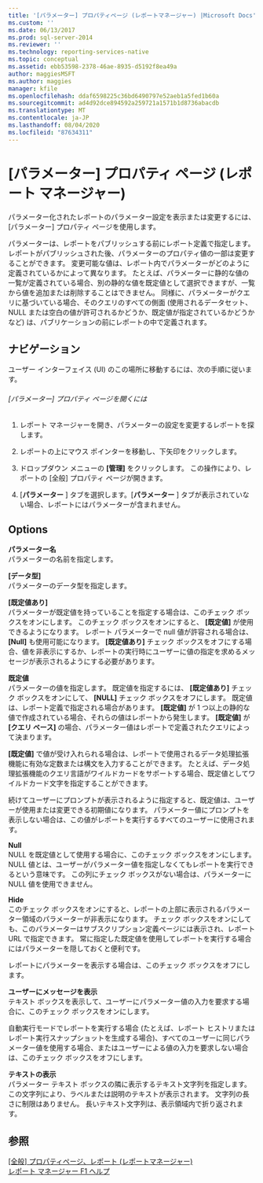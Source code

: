 ```yaml
---
title: '[パラメーター] プロパティページ (レポートマネージャー) |Microsoft Docs'
ms.custom: ''
ms.date: 06/13/2017
ms.prod: sql-server-2014
ms.reviewer: ''
ms.technology: reporting-services-native
ms.topic: conceptual
ms.assetid: ebb53598-2378-46ae-8935-d5192f8ea49a
author: maggiesMSFT
ms.author: maggies
manager: kfile
ms.openlocfilehash: ddaf6598225c36bd6490797e52aeb1a5fed1b60a
ms.sourcegitcommit: ad4d92dce894592a259721a1571b1d8736abacdb
ms.translationtype: MT
ms.contentlocale: ja-JP
ms.lasthandoff: 08/04/2020
ms.locfileid: "87634311"
---
```

# <a name="parameters-properties-page-report-manager"></a>[パラメーター] プロパティ ページ (レポート マネージャー)
  パラメーター化されたレポートのパラメーター設定を表示または変更するには、[パラメーター] プロパティ ページを使用します。  
  
 パラメーターは、レポートをパブリッシュする前にレポート定義で指定します。 レポートがパブリッシュされた後、パラメーターのプロパティ値の一部は変更することができます。 変更可能な値は、レポート内でパラメーターがどのように定義されているかによって異なります。 たとえば、パラメーターに静的な値の一覧が定義されている場合、別の静的な値を既定値として選択できますが、一覧から値を追加または削除することはできません。 同様に、パラメーターがクエリに基づいている場合、そのクエリのすべての側面 (使用されるデータセット、NULL または空白の値が許可されるかどうか、既定値が指定されているかどうかなど) は、パブリケーションの前にレポートの中で定義されます。  
  
## <a name="navigation"></a>ナビゲーション  
 ユーザー インターフェイス (UI) のこの場所に移動するには、次の手順に従います。  
  
###### <a name="to-open-the-parameters-properties-page"></a>[パラメーター] プロパティ ページを開くには  
  
1.  レポート マネージャーを開き、パラメーターの設定を変更するレポートを探します。  
  
2.  レポートの上にマウス ポインターを移動し、下矢印をクリックします。  
  
3.  ドロップダウン メニューの **[管理]** をクリックします。 この操作により、レポートの [全般] プロパティ ページが開きます。  
  
4.  [**パラメーター** ] タブを選択します。[**パラメーター** ] タブが表示されていない場合、レポートにはパラメーターが含まれません。  
  
## <a name="options"></a>Options  
 **パラメーター名**  
 パラメーターの名前を指定します。  
  
 **[データ型]**  
 パラメーターのデータ型を指定します。  
  
 **[既定値あり]**  
 パラメーターが既定値を持っていることを指定する場合は、このチェック ボックスをオンにします。 このチェック ボックスをオンにすると、 **[既定値]** が使用できるようになります。 レポート パラメーターで null 値が許容される場合は、 **[Null]** も使用可能になります。 **[既定値あり]** チェック ボックスをオフにする場合、値を非表示にするか、レポートの実行時にユーザーに値の指定を求めるメッセージが表示されるようにする必要があります。  
  
 **既定値**  
 パラメーターの値を指定します。 既定値を指定するには、 **[既定値あり]** チェック ボックスをオンにして、 **[NULL]** チェック ボックスをオフにします。 既定値は、レポート定義で指定される場合があります。 **[既定値]** が 1 つ以上の静的な値で作成されている場合、それらの値はレポートから発生します。 **[既定値]** が **[クエリ ベース]** の場合、パラメーター値はレポートで定義されたクエリによって決まります。  
  
 **[既定値]** で値が受け入れられる場合は、レポートで使用されるデータ処理拡張機能に有効な定数または構文を入力することができます。 たとえば、データ処理拡張機能のクエリ言語がワイルドカードをサポートする場合、既定値としてワイルドカード文字を指定することができます。  
  
 続けてユーザーにプロンプトが表示されるように指定すると、既定値は、ユーザーが使用または変更できる初期値になります。 パラメーター値にプロンプトを表示しない場合は、この値がレポートを実行するすべてのユーザーに使用されます。  
  
 **Null**  
 NULL を既定値として使用する場合に、このチェック ボックスをオンにします。 NULL 値とは、ユーザーがパラメーター値を指定しなくてもレポートを実行できるという意味です。 この列にチェック ボックスがない場合は、パラメーターに NULL 値を使用できません。  
  
 **Hide**  
 このチェック ボックスをオンにすると、レポートの上部に表示されるパラメーター領域のパラメーターが非表示になります。 チェック ボックスをオンにしても、このパラメーターはサブスクリプション定義ページには表示され、レポート URL で指定できます。 常に指定した既定値を使用してレポートを実行する場合にはパラメーターを隠しておくと便利です。  
  
 レポートにパラメーターを表示する場合は、このチェック ボックスをオフにします。  
  
 **ユーザーにメッセージを表示**  
 テキスト ボックスを表示して、ユーザーにパラメーター値の入力を要求する場合に、このチェック ボックスをオンにします。  
  
 自動実行モードでレポートを実行する場合 (たとえば、レポート ヒストリまたはレポート実行スナップショットを生成する場合)、すべてのユーザーに同じパラメーター値を使用する場合、またはユーザーによる値の入力を要求しない場合は、このチェック ボックスをオフにします。  
  
 **テキストの表示**  
 パラメーター テキスト ボックスの隣に表示するテキスト文字列を指定します。 この文字列により、ラベルまたは説明のテキストが表示されます。 文字列の長さに制限はありません。 長いテキスト文字列は、表示領域内で折り返されます。  
  
## <a name="see-also"></a>参照  
 [[全般] プロパティページ、レポート &#40;レポートマネージャー&#41;](../../2014/reporting-services/general-properties-page-reports-report-manager.md)   
 [レポート マネージャー F1 ヘルプ](../../2014/reporting-services/report-manager-f1-help.md)  
  
  
